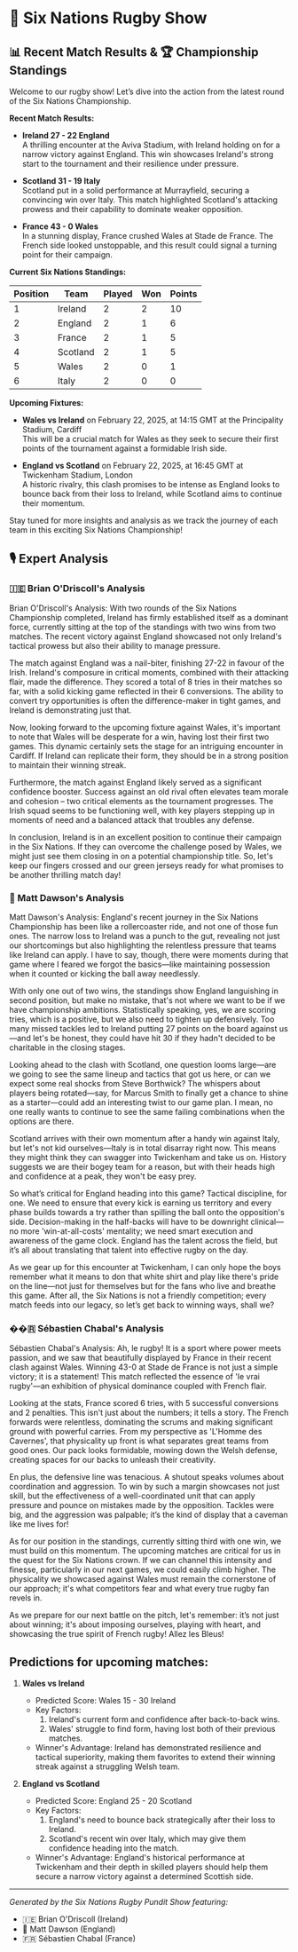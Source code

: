 # 🏉 Six Nations Rugby Show

## 📊 Recent Match Results & 🏆 Championship Standings

Welcome to our rugby show! Let’s dive into the action from the latest round of the Six Nations Championship.

**Recent Match Results:**
- **Ireland 27 - 22 England**  
  A thrilling encounter at the Aviva Stadium, with Ireland holding on for a narrow victory against England. This win showcases Ireland's strong start to the tournament and their resilience under pressure.

- **Scotland 31 - 19 Italy**  
  Scotland put in a solid performance at Murrayfield, securing a convincing win over Italy. This match highlighted Scotland's attacking prowess and their capability to dominate weaker opposition.

- **France 43 - 0 Wales**  
  In a stunning display, France crushed Wales at Stade de France. The French side looked unstoppable, and this result could signal a turning point for their campaign.

**Current Six Nations Standings:**

| Position | Team     | Played | Won | Points |
|----------|----------|--------|-----|--------|
| 1        | Ireland  | 2      | 2   | 10     |
| 2        | England  | 2      | 1   | 6      |
| 3        | France   | 2      | 1   | 5      |
| 4        | Scotland  | 2      | 1   | 5      |
| 5        | Wales    | 2      | 0   | 1      |
| 6        | Italy    | 2      | 0   | 0      |

**Upcoming Fixtures:**

- **Wales vs Ireland** on February 22, 2025, at 14:15 GMT at the Principality Stadium, Cardiff  
  This will be a crucial match for Wales as they seek to secure their first points of the tournament against a formidable Irish side.

- **England vs Scotland** on February 22, 2025, at 16:45 GMT at Twickenham Stadium, London  
  A historic rivalry, this clash promises to be intense as England looks to bounce back from their loss to Ireland, while Scotland aims to continue their momentum.

Stay tuned for more insights and analysis as we track the journey of each team in this exciting Six Nations Championship!

## 🎙️ Expert Analysis

### 🇮🇪 Brian O'Driscoll's Analysis
Brian O'Driscoll's Analysis:
With two rounds of the Six Nations Championship completed, Ireland has firmly established itself as a dominant force, currently sitting at the top of the standings with two wins from two matches. The recent victory against England showcased not only Ireland's tactical prowess but also their ability to manage pressure. 

The match against England was a nail-biter, finishing 27-22 in favour of the Irish. Ireland's composure in critical moments, combined with their attacking flair, made the difference. They scored a total of 8 tries in their matches so far, with a solid kicking game reflected in their 6 conversions. The ability to convert try opportunities is often the difference-maker in tight games, and Ireland is demonstrating just that.

Now, looking forward to the upcoming fixture against Wales, it's important to note that Wales will be desperate for a win, having lost their first two games. This dynamic certainly sets the stage for an intriguing encounter in Cardiff. If Ireland can replicate their form, they should be in a strong position to maintain their winning streak. 

Furthermore, the match against England likely served as a significant confidence booster. Success against an old rival often elevates team morale and cohesion – two critical elements as the tournament progresses. The Irish squad seems to be functioning well, with key players stepping up in moments of need and a balanced attack that troubles any defense.

In conclusion, Ireland is in an excellent position to continue their campaign in the Six Nations. If they can overcome the challenge posed by Wales, we might just see them closing in on a potential championship title. So, let's keep our fingers crossed and our green jerseys ready for what promises to be another thrilling match day!


### 🏴󠁧󠁢󠁥󠁮󠁧󠁿 Matt Dawson's Analysis

Matt Dawson's Analysis:
England's recent journey in the Six Nations Championship has been like a rollercoaster ride, and not one of those fun ones. The narrow loss to Ireland was a punch to the gut, revealing not just our shortcomings but also highlighting the relentless pressure that teams like Ireland can apply. I have to say, though, there were moments during that game where I feared we forgot the basics—like maintaining possession when it counted or kicking the ball away needlessly.

With only one out of two wins, the standings show England languishing in second position, but make no mistake, that's not where we want to be if we have championship ambitions. Statistically speaking, yes, we are scoring tries, which is a positive, but we also need to tighten up defensively. Too many missed tackles led to Ireland putting 27 points on the board against us—and let's be honest, they could have hit 30 if they hadn't decided to be charitable in the closing stages.

Looking ahead to the clash with Scotland, one question looms large—are we going to see the same lineup and tactics that got us here, or can we expect some real shocks from Steve Borthwick? The whispers about players being rotated—say, for Marcus Smith to finally get a chance to shine as a starter—could add an interesting twist to our game plan. I mean, no one really wants to continue to see the same failing combinations when the options are there. 

Scotland arrives with their own momentum after a handy win against Italy, but let's not kid ourselves—Italy is in total disarray right now. This means they might think they can swagger into Twickenham and take us on. History suggests we are their bogey team for a reason, but with their heads high and confidence at a peak, they won't be easy prey.

So what’s critical for England heading into this game? Tactical discipline, for one. We need to ensure that every kick is earning us territory and every phase builds towards a try rather than spilling the ball onto the opposition's side. Decision-making in the half-backs will have to be downright clinical—no more 'win-at-all-costs' mentality; we need smart execution and awareness of the game clock. England has the talent across the field, but it’s all about translating that talent into effective rugby on the day.

As we gear up for this encounter at Twickenham, I can only hope the boys remember what it means to don that white shirt and play like there's pride on the line—not just for themselves but for the fans who live and breathe this game. After all, the Six Nations is not a friendly competition; every match feeds into our legacy, so let’s get back to winning ways, shall we?


### ��🇷 Sébastien Chabal's Analysis

Sébastien Chabal's Analysis:
 Ah, le rugby! It is a sport where power meets passion, and we saw that beautifully displayed by France in their recent clash against Wales. Winning 43-0 at Stade de France is not just a simple victory; it is a statement! This match reflected the essence of 'le vrai rugby'—an exhibition of physical dominance coupled with French flair.

Looking at the stats, France scored 6 tries, with 5 successful conversions and 2 penalties. This isn't just about the numbers; it tells a story. The French forwards were relentless, dominating the scrums and making significant ground with powerful carries. From my perspective as 'L'Homme des Cavernes', that physicality up front is what separates great teams from good ones. Our pack looks formidable, mowing down the Welsh defense, creating spaces for our backs to unleash their creativity.

En plus, the defensive line was tenacious. A shutout speaks volumes about coordination and aggression. To win by such a margin showcases not just skill, but the effectiveness of a well-coordinated unit that can apply pressure and pounce on mistakes made by the opposition. Tackles were big, and the aggression was palpable; it’s the kind of display that a caveman like me lives for!

As for our position in the standings, currently sitting third with one win, we must build on this momentum. The upcoming matches are critical for us in the quest for the Six Nations crown. If we can channel this intensity and finesse, particularly in our next games, we could easily climb higher. The physicality we showcased against Wales must remain the cornerstone of our approach; it's what competitors fear and what every true rugby fan revels in.

As we prepare for our next battle on the pitch, let's remember: it’s not just about winning; it's about imposing ourselves, playing with heart, and showcasing the true spirit of French rugby! Allez les Bleus!

## Predictions for upcoming matches:

1. **Wales vs Ireland**  
   - Predicted Score: Wales 15 - 30 Ireland  
   - Key Factors: 
     1. Ireland's current form and confidence after back-to-back wins.
     2. Wales' struggle to find form, having lost both of their previous matches.
   - Winner's Advantage: Ireland has demonstrated resilience and tactical superiority, making them favorites to extend their winning streak against a struggling Welsh team.

2. **England vs Scotland**  
   - Predicted Score: England 25 - 20 Scotland  
   - Key Factors:
     1. England's need to bounce back strategically after their loss to Ireland.
     2. Scotland's recent win over Italy, which may give them confidence heading into the match.
   - Winner's Advantage: England's historical performance at Twickenham and their depth in skilled players should help them secure a narrow victory against a determined Scottish side.

---
*Generated by the Six Nations Rugby Pundit Show featuring:*
- 🇮🇪 Brian O'Driscoll (Ireland)
- 🏴󠁧󠁢󠁥󠁮󠁧󠁿 Matt Dawson (England)
- 🇫🇷 Sébastien Chabal (France)